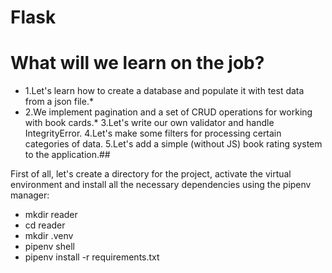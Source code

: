  # Flask

# What will we learn on the job?

* 1.Let's learn how to create a database and populate it with test data from a json file.*
* 2.We implement pagination and a set of CRUD operations for working with book cards.*
3.Let's write our own validator and handle IntegrityError.
4.Let's make some filters for processing certain categories of data.
5.Let's add a simple (without JS) book rating system to the application.##

First of all, let's create a directory for the project, activate the virtual environment and install all the necessary dependencies using the pipenv manager:
* mkdir reader
* cd reader
* mkdir .venv
* pipenv shell
* pipenv install -r requirements.txt
